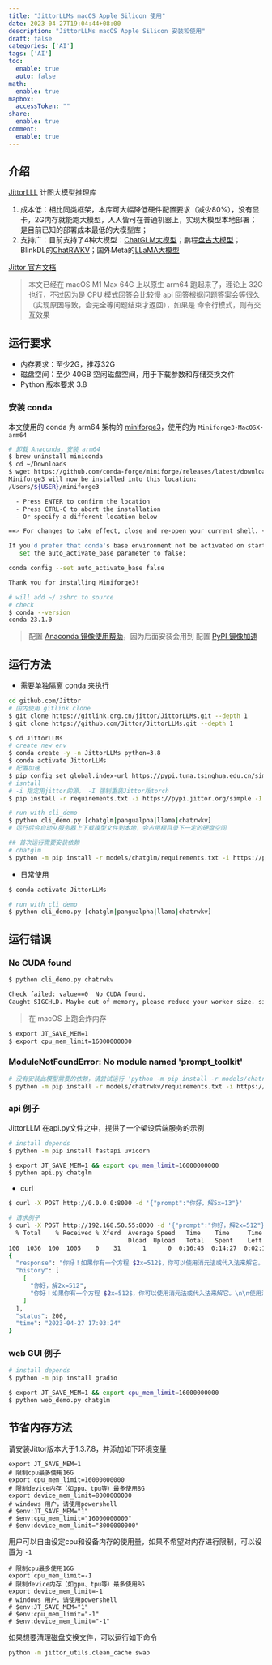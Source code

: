 ```yaml
---
title: "JittorLLMs macOS Apple Silicon 使用"
date: 2023-04-27T19:04:44+08:00
description: "JittorLLMs macOS Apple Silicon 安装和使用"
draft: false
categories: ['AI']
tags: ['AI']
toc:
  enable: true
  auto: false
math:
  enable: true
mapbox:
  accessToken: ""
share:
  enable: true
comment:
  enable: true
---
```


## 介绍

[JittorLLL](https://github.com/Jittor/JittorLLMs) 计图大模型推理库

1.  成本低：相比同类框架，本库可大幅降低硬件配置要求（减少80%），没有显卡，2G内存就能跑大模型，人人皆可在普通机器上，实现大模型本地部署；是目前已知的部署成本最低的大模型库；
2.  支持广：目前支持了4种大模型：[ChatGLM大模型](https://github.com/THUDM/ChatGLM-6B)；鹏程[盘古大模型](https://openi.org.cn/pangu/)；BlinkDL的[ChatRWKV](https://github.com/BlinkDL/ChatRWKV)；国外Meta的[LLaMA大模型](https://github.com/facebookresearch/llama)

[Jittor 官方文档](https://cg.cs.tsinghua.edu.cn/jittor/assets/docs/index.html)

> 本文已经在 macOS M1 Max 64G 上以原生 arm64 跑起来了，理论上 32G 也行，不过因为是 CPU 模式回答会比较慢
> api 回答根据问题答案会等很久（实现原因导致，会完全等问题结束才返回），如果是 命令行模式，则有交互效果

## 运行要求

- 内存要求：至少2G，推荐32G
- 磁盘空间：至少 40GB 空闲磁盘空间，用于下载参数和存储交换文件
- Python 版本要求 3.8

### 安装 conda

本文使用的 conda 为 arm64 架构的  [miniforge3](https://github.com/conda-forge/miniforge)，使用的为 `Miniforge3-MacOSX-arm64`

```bash
# 卸载 Anaconda，安装 arm64
$ brew uninstall miniconda
$ cd ~/Downloads
$ wget https://github.com/conda-forge/miniforge/releases/latest/download/Miniforge3-MacOSX-arm64.sh -O Miniforge3-MacOSX-arm64.sh
Miniforge3 will now be installed into this location:
/Users/${USER}/miniforge3

  - Press ENTER to confirm the location
  - Press CTRL-C to abort the installation
  - Or specify a different location below

==> For changes to take effect, close and re-open your current shell. <==

If you'd prefer that conda's base environment not be activated on startup,
   set the auto_activate_base parameter to false:

conda config --set auto_activate_base false

Thank you for installing Miniforge3!

# will add ~/.zshrc to source
# check
$ conda --version
conda 23.1.0
```

> 配置 [Anaconda 镜像使用帮助](https://mirrors.tuna.tsinghua.edu.cn/help/anaconda/)，因为后面安装会用到
> 配置 [PyPI 镜像加速](https://mirrors.tuna.tsinghua.edu.cn/help/pypi/)

## 运行方法

- 需要单独隔离 conda 来执行

```bash
cd github.com/Jittor
# 国内使用 gitlink clone
$ git clone https://gitlink.org.cn/jittor/JittorLLMs.git --depth 1
$ git clone https://github.com/Jittor/JittorLLMs.git --depth 1

$ cd JittorLLMs
# create new env
$ conda create -y -n JittorLLMs python=3.8
$ conda activate JittorLLMs
# 配置加速
$ pip config set global.index-url https://pypi.tuna.tsinghua.edu.cn/simple
# isntall
# -i 指定用jittor的源， -I 强制重装Jittor版torch
$ pip install -r requirements.txt -i https://pypi.jittor.org/simple -I

# run with cli_demo
$ python cli_demo.py [chatglm|pangualpha|llama|chatrwkv]
# 运行后会自动从服务器上下载模型文件到本地，会占用根目录下一定的硬盘空间

## 首次运行需要安装依赖
# chatglm
$ python -m pip install -r models/chatglm/requirements.txt -i https://pypi.jittor.org/simple
```

- 日常使用

```bash
$ conda activate JittorLLMs

# run with cli_demo
$ python cli_demo.py [chatglm|pangualpha|llama|chatrwkv]
```

## 运行错误

### No CUDA found

```bash
$ python cli_demo.py chatrwkv

Check failed: value==0  No CUDA found.
Caught SIGCHLD. Maybe out of memory, please reduce your worker size. si_errno: 0 si_code: 0 si_status: 0 , quick exit
```

> 在 macOS 上跑会炸内存

```bash
$ export JT_SAVE_MEM=1
$ export cpu_mem_limit=16000000000
```

### ModuleNotFoundError: No module named 'prompt_toolkit'

```bash
# 没有安装此模型需要的依赖，请尝试运行 'python -m pip install -r models/chatrwkv/requirements.txt -i https://pypi.jittor.org/simple'
$ python -m pip install -r models/chatrwkv/requirements.txt -i https://pypi.jittor.org/simple
```

### api 例子

JittorLLM 在api.py文件之中，提供了一个架设后端服务的示例

```bash
# install depends
$ python -m pip install fastapi uvicorn

$ export JT_SAVE_MEM=1 && export cpu_mem_limit=16000000000
$ python api.py chatglm
```

- curl

```bash
$ curl -X POST http://0.0.0.0:8000 -d '{"prompt":"你好，解5x=13"}'

# 请求例子
$ curl -X POST http://192.168.50.55:8000 -d '{"prompt":"你好，解2x=512"}' | jq
  % Total    % Received % Xferd  Average Speed   Time    Time     Time  Current
                                 Dload  Upload   Total   Spent    Left  Speed
100  1036  100  1005    0    31      1      0  0:16:45  0:14:27  0:02:18   230
{
  "response": "你好！如果你有一个方程 $2x=512$，你可以使用消元法或代入法来解它。\n\n使用消元法，可以将方程两边同时除以 $2$，得到 $x=256$。这个答案是正确的，因为 $2x=512$ 可以被简化为 $x=256$。\n\n如果你使用代入法，可以将 $256$ 直接代入原方程，得到 $256=512$。这个答案也是正确的，因为 $512$ 等于 $256\\times2$。\n\n因此，你的方程 $2x=512$ 的解是 $x=256$。",
  "history": [
    [
      "你好，解2x=512",
      "你好！如果你有一个方程 $2x=512$，你可以使用消元法或代入法来解它。\n\n使用消元法，可以将方程两边同时除以 $2$，得到 $x=256$。这个答案是正确的，因为 $2x=512$ 可以被简化为 $x=256$。\n\n如果你使用代入法，可以将 $256$ 直接代入原方程，得到 $256=512$。这个答案也是正确的，因为 $512$ 等于 $256\\times2$。\n\n因此，你的方程 $2x=512$ 的解是 $x=256$。"
    ]
  ],
  "status": 200,
  "time": "2023-04-27 17:03:24"
}
```

### web GUI 例子

```bash
# install depends
$ python -m pip install gradio

$ export JT_SAVE_MEM=1 && export cpu_mem_limit=16000000000
$ python web_demo.py chatglm
```

## 节省内存方法

请安装Jittor版本大于1.3.7.8，并添加如下环境变量

```
export JT_SAVE_MEM=1
# 限制cpu最多使用16G
export cpu_mem_limit=16000000000
# 限制device内存（如gpu、tpu等）最多使用8G
export device_mem_limit=8000000000
# windows 用户，请使用powershell
# $env:JT_SAVE_MEM="1"
# $env:cpu_mem_limit="16000000000"
# $env:device_mem_limit="8000000000"
```

用户可以自由设定cpu和设备内存的使用量，如果不希望对内存进行限制，可以设置为 `-1`

```
# 限制cpu最多使用16G
export cpu_mem_limit=-1
# 限制device内存（如gpu、tpu等）最多使用8G
export device_mem_limit=-1
# windows 用户，请使用powershell
# $env:JT_SAVE_MEM="1"
# $env:cpu_mem_limit="-1"
# $env:device_mem_limit="-1"
```

如果想要清理磁盘交换文件，可以运行如下命令

```bash
python -m jittor_utils.clean_cache swap
```
